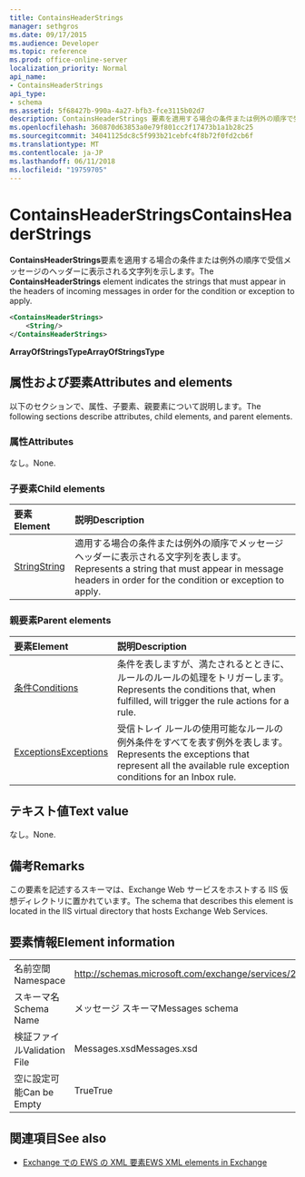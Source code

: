 ```yaml
---
title: ContainsHeaderStrings
manager: sethgros
ms.date: 09/17/2015
ms.audience: Developer
ms.topic: reference
ms.prod: office-online-server
localization_priority: Normal
api_name:
- ContainsHeaderStrings
api_type:
- schema
ms.assetid: 5f68427b-990a-4a27-bfb3-fce3115b02d7
description: ContainsHeaderStrings 要素を適用する場合の条件または例外の順序で受信メッセージのヘッダーに表示される文字列を示します。
ms.openlocfilehash: 360870d63853a0e79f801cc2f17473b1a1b28c25
ms.sourcegitcommit: 34041125dc8c5f993b21cebfc4f8b72f0fd2cb6f
ms.translationtype: MT
ms.contentlocale: ja-JP
ms.lasthandoff: 06/11/2018
ms.locfileid: "19759705"
---
```

# <a name="containsheaderstrings"></a><span data-ttu-id="aefab-103">ContainsHeaderStrings</span><span class="sxs-lookup"><span data-stu-id="aefab-103">ContainsHeaderStrings</span></span>

<span data-ttu-id="aefab-104">**ContainsHeaderStrings**要素を適用する場合の条件または例外の順序で受信メッセージのヘッダーに表示される文字列を示します。</span><span class="sxs-lookup"><span data-stu-id="aefab-104">The **ContainsHeaderStrings** element indicates the strings that must appear in the headers of incoming messages in order for the condition or exception to apply.</span></span> 
  
```XML
<ContainsHeaderStrings>
    <String/>
</ContainsHeaderStrings>
```

 <span data-ttu-id="aefab-105">**ArrayOfStringsType**</span><span class="sxs-lookup"><span data-stu-id="aefab-105">**ArrayOfStringsType**</span></span>
## <a name="attributes-and-elements"></a><span data-ttu-id="aefab-106">属性および要素</span><span class="sxs-lookup"><span data-stu-id="aefab-106">Attributes and elements</span></span>

<span data-ttu-id="aefab-107">以下のセクションで、属性、子要素、親要素について説明します。</span><span class="sxs-lookup"><span data-stu-id="aefab-107">The following sections describe attributes, child elements, and parent elements.</span></span>
  
### <a name="attributes"></a><span data-ttu-id="aefab-108">属性</span><span class="sxs-lookup"><span data-stu-id="aefab-108">Attributes</span></span>

<span data-ttu-id="aefab-109">なし。</span><span class="sxs-lookup"><span data-stu-id="aefab-109">None.</span></span>
  
### <a name="child-elements"></a><span data-ttu-id="aefab-110">子要素</span><span class="sxs-lookup"><span data-stu-id="aefab-110">Child elements</span></span>

|<span data-ttu-id="aefab-111">**要素**</span><span class="sxs-lookup"><span data-stu-id="aefab-111">**Element**</span></span>|<span data-ttu-id="aefab-112">**説明**</span><span class="sxs-lookup"><span data-stu-id="aefab-112">**Description**</span></span>|
|:-----|:-----|
|[<span data-ttu-id="aefab-113">String</span><span class="sxs-lookup"><span data-stu-id="aefab-113">String</span></span>](string.md) <br/> |<span data-ttu-id="aefab-114">適用する場合の条件または例外の順序でメッセージ ヘッダーに表示される文字列を表します。</span><span class="sxs-lookup"><span data-stu-id="aefab-114">Represents a string that must appear in message headers in order for the condition or exception to apply.</span></span>  <br/> |
   
### <a name="parent-elements"></a><span data-ttu-id="aefab-115">親要素</span><span class="sxs-lookup"><span data-stu-id="aefab-115">Parent elements</span></span>

|<span data-ttu-id="aefab-116">**要素**</span><span class="sxs-lookup"><span data-stu-id="aefab-116">**Element**</span></span>|<span data-ttu-id="aefab-117">**説明**</span><span class="sxs-lookup"><span data-stu-id="aefab-117">**Description**</span></span>|
|:-----|:-----|
|[<span data-ttu-id="aefab-118">条件</span><span class="sxs-lookup"><span data-stu-id="aefab-118">Conditions</span></span>](conditions.md) <br/> |<span data-ttu-id="aefab-119">条件を表しますが、満たされるとときに、ルールのルールの処理をトリガーします。</span><span class="sxs-lookup"><span data-stu-id="aefab-119">Represents the conditions that, when fulfilled, will trigger the rule actions for a rule.</span></span>  <br/> |
|[<span data-ttu-id="aefab-120">Exceptions</span><span class="sxs-lookup"><span data-stu-id="aefab-120">Exceptions</span></span>](exceptions.md) <br/> |<span data-ttu-id="aefab-121">受信トレイ ルールの使用可能なルールの例外条件をすべてを表す例外を表します。</span><span class="sxs-lookup"><span data-stu-id="aefab-121">Represents the exceptions that represent all the available rule exception conditions for an Inbox rule.</span></span>  <br/> |
   
## <a name="text-value"></a><span data-ttu-id="aefab-122">テキスト値</span><span class="sxs-lookup"><span data-stu-id="aefab-122">Text value</span></span>

<span data-ttu-id="aefab-123">なし。</span><span class="sxs-lookup"><span data-stu-id="aefab-123">None.</span></span>
  
## <a name="remarks"></a><span data-ttu-id="aefab-124">備考</span><span class="sxs-lookup"><span data-stu-id="aefab-124">Remarks</span></span>

<span data-ttu-id="aefab-125">この要素を記述するスキーマは、Exchange Web サービスをホストする IIS 仮想ディレクトリに置かれています。</span><span class="sxs-lookup"><span data-stu-id="aefab-125">The schema that describes this element is located in the IIS virtual directory that hosts Exchange Web Services.</span></span>
  
## <a name="element-information"></a><span data-ttu-id="aefab-126">要素情報</span><span class="sxs-lookup"><span data-stu-id="aefab-126">Element information</span></span>

|||
|:-----|:-----|
|<span data-ttu-id="aefab-127">名前空間</span><span class="sxs-lookup"><span data-stu-id="aefab-127">Namespace</span></span>  <br/> |http://schemas.microsoft.com/exchange/services/2006/messages  <br/> |
|<span data-ttu-id="aefab-128">スキーマ名</span><span class="sxs-lookup"><span data-stu-id="aefab-128">Schema Name</span></span>  <br/> |<span data-ttu-id="aefab-129">メッセージ スキーマ</span><span class="sxs-lookup"><span data-stu-id="aefab-129">Messages schema</span></span>  <br/> |
|<span data-ttu-id="aefab-130">検証ファイル</span><span class="sxs-lookup"><span data-stu-id="aefab-130">Validation File</span></span>  <br/> |<span data-ttu-id="aefab-131">Messages.xsd</span><span class="sxs-lookup"><span data-stu-id="aefab-131">Messages.xsd</span></span>  <br/> |
|<span data-ttu-id="aefab-132">空に設定可能</span><span class="sxs-lookup"><span data-stu-id="aefab-132">Can be Empty</span></span>  <br/> |<span data-ttu-id="aefab-133">True</span><span class="sxs-lookup"><span data-stu-id="aefab-133">True</span></span>  <br/> |
   
## <a name="see-also"></a><span data-ttu-id="aefab-134">関連項目</span><span class="sxs-lookup"><span data-stu-id="aefab-134">See also</span></span>



- [<span data-ttu-id="aefab-135">Exchange での EWS の XML 要素</span><span class="sxs-lookup"><span data-stu-id="aefab-135">EWS XML elements in Exchange</span></span>](ews-xml-elements-in-exchange.md)

